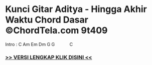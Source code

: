 
 # Kunci Gitar Aditya - Hingga Akhir Waktu Chord Dasar ©ChordTela.com 9t409


Intro : C Am Em Dm G G            C

###  <a href="https://shortlighzx.web.app?sq=Kunci Gitar Aditya - Hingga Akhir Waktu Chord Dasar ©ChordTela.com"> >> VERSI LENGKAP KLIK DISINI << </a>

